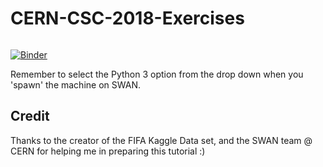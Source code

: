 # CERN-CSC-2018-Exercises

<a href="https://cern.ch/swanserver/cgi-bin/go/?projurl=https://github.com/eamonnmag/CERN-CSC-2017.git" target="_blank">
  <img alt="" src="https://swanserver.web.cern.ch/swanserver/images/badge_swan_white_150.png">
</a>

[![Binder](http://mybinder.org/badge.svg)](https://mybinder.org/v2/gh/eamonnmag/cern-csc-2017/master)

Remember to select the Python 3 option from the drop down when you 'spawn' the machine on SWAN.

## Credit

Thanks to the creator of the FIFA Kaggle Data set, and the SWAN team @ CERN for helping me in preparing this tutorial :)
